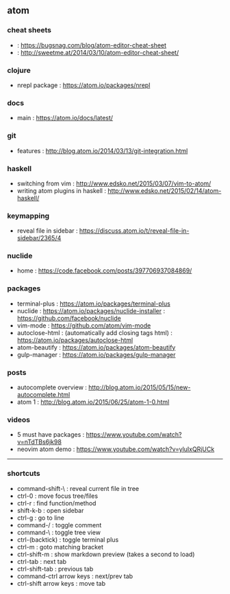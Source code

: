 ## atom

### cheat sheets
- : https://bugsnag.com/blog/atom-editor-cheat-sheet
- : http://sweetme.at/2014/03/10/atom-editor-cheat-sheet/

### clojure
- nrepl package : https://atom.io/packages/nrepl

### docs
- main : https://atom.io/docs/latest/

### git
- features : http://blog.atom.io/2014/03/13/git-integration.html

### haskell
- switching from vim : http://www.edsko.net/2015/03/07/vim-to-atom/
- writing atom plugins in haskell : http://www.edsko.net/2015/02/14/atom-haskell/

### keymapping
- reveal file in sidebar : https://discuss.atom.io/t/reveal-file-in-sidebar/2365/4

### nuclide
- home : https://code.facebook.com/posts/397706937084869/

### packages
- terminal-plus : https://atom.io/packages/terminal-plus
- nuclide : https://atom.io/packages/nuclide-installer : https://github.com/facebook/nuclide
- vim-mode : https://github.com/atom/vim-mode
- autoclose-html : (automatically add closing tags html) : https://atom.io/packages/autoclose-html
- atom-beautify : https://atom.io/packages/atom-beautify
- gulp-manager : https://atom.io/packages/gulp-manager

### posts
- autocomplete overview : http://blog.atom.io/2015/05/15/new-autocomplete.html
- atom 1 : http://blog.atom.io/2015/06/25/atom-1-0.html

### videos
- 5 must have packages : https://www.youtube.com/watch?v=nTdTBs6jk98
- neovim atom demo : https://www.youtube.com/watch?v=yluIxQRjUCk

-------

### shortcuts
- command-shift-\ : reveal current file in tree
- ctrl-0 : move focus tree/files
- ctrl-r : find function/method
- shift-k-b : open sidebar
- ctrl-g : go to line
- command-/ : toggle comment
- command-\ : toggle tree view
- ctrl-(backtick) : toggle terminal plus
- ctrl-m : goto matching bracket
- ctrl-shift-m : show markdown preview (takes a second to load)
- ctrl-tab : next tab
- ctrl-shift-tab : previous tab
- command-ctrl arrow keys : next/prev tab
- ctrl-shift arrow keys : move tab
